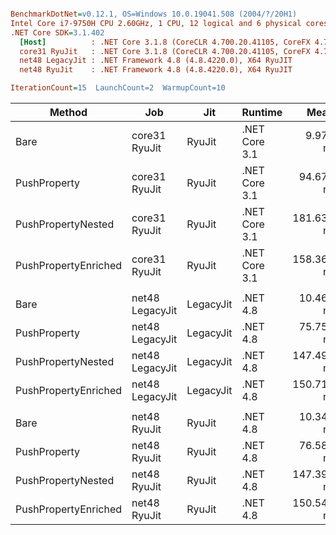 ``` ini

BenchmarkDotNet=v0.12.1, OS=Windows 10.0.19041.508 (2004/?/20H1)
Intel Core i7-9750H CPU 2.60GHz, 1 CPU, 12 logical and 6 physical cores
.NET Core SDK=3.1.402
  [Host]          : .NET Core 3.1.8 (CoreCLR 4.700.20.41105, CoreFX 4.700.20.41903), X64 RyuJIT
  core31 RyuJit   : .NET Core 3.1.8 (CoreCLR 4.700.20.41105, CoreFX 4.700.20.41903), X64 RyuJIT
  net48 LegacyJit : .NET Framework 4.8 (4.8.4220.0), X64 RyuJIT
  net48 RyuJit    : .NET Framework 4.8 (4.8.4220.0), X64 RyuJIT

IterationCount=15  LaunchCount=2  WarmupCount=10  

```
|               Method |             Job |       Jit |       Runtime |       Mean |     Error |    StdDev |    Median | Ratio | RatioSD |
|--------------------- |---------------- |---------- |-------------- |-----------:|----------:|----------:|----------:|------:|--------:|
|                 Bare |   core31 RyuJit |    RyuJit | .NET Core 3.1 |   9.979 ns | 0.3205 ns | 0.4698 ns |  10.35 ns |  1.00 |    0.00 |
|         PushProperty |   core31 RyuJit |    RyuJit | .NET Core 3.1 |  94.672 ns | 1.4407 ns | 2.1117 ns |  93.23 ns |  9.52 |    0.66 |
|   PushPropertyNested |   core31 RyuJit |    RyuJit | .NET Core 3.1 | 181.635 ns | 2.7982 ns | 4.0131 ns | 180.96 ns | 18.25 |    0.52 |
| PushPropertyEnriched |   core31 RyuJit |    RyuJit | .NET Core 3.1 | 158.363 ns | 0.4824 ns | 0.6918 ns | 158.28 ns | 15.93 |    0.71 |
|                      |                 |           |               |            |           |           |           |       |         |
|                 Bare | net48 LegacyJit | LegacyJit |      .NET 4.8 |  10.465 ns | 0.0586 ns | 0.0877 ns |  10.48 ns |  1.00 |    0.00 |
|         PushProperty | net48 LegacyJit | LegacyJit |      .NET 4.8 |  75.758 ns | 0.5044 ns | 0.7234 ns |  75.57 ns |  7.23 |    0.08 |
|   PushPropertyNested | net48 LegacyJit | LegacyJit |      .NET 4.8 | 147.491 ns | 0.2430 ns | 0.3636 ns | 147.56 ns | 14.09 |    0.13 |
| PushPropertyEnriched | net48 LegacyJit | LegacyJit |      .NET 4.8 | 150.718 ns | 0.3145 ns | 0.4609 ns | 150.82 ns | 14.40 |    0.13 |
|                      |                 |           |               |            |           |           |           |       |         |
|                 Bare |    net48 RyuJit |    RyuJit |      .NET 4.8 |  10.348 ns | 0.0858 ns | 0.1284 ns |  10.32 ns |  1.00 |    0.00 |
|         PushProperty |    net48 RyuJit |    RyuJit |      .NET 4.8 |  76.583 ns | 1.2447 ns | 1.7038 ns |  76.13 ns |  7.40 |    0.24 |
|   PushPropertyNested |    net48 RyuJit |    RyuJit |      .NET 4.8 | 147.399 ns | 0.3748 ns | 0.5254 ns | 147.60 ns | 14.24 |    0.19 |
| PushPropertyEnriched |    net48 RyuJit |    RyuJit |      .NET 4.8 | 150.541 ns | 0.3963 ns | 0.5683 ns | 150.65 ns | 14.55 |    0.19 |
